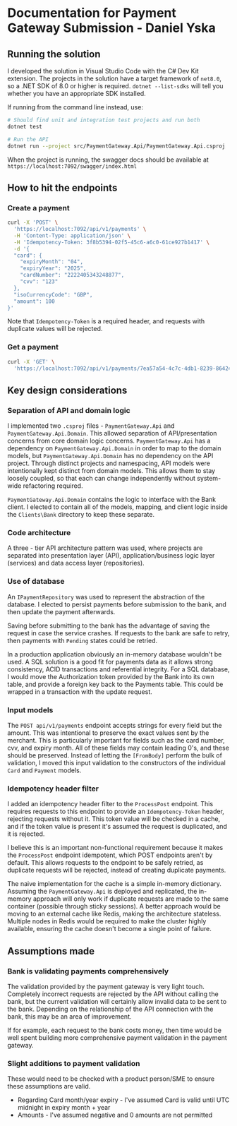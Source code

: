 # Documentation for Payment Gateway Submission - Daniel Yska


## Running the solution

I developed the solution in Visual Studio Code with the C# Dev Kit extension. The projects in the solution have a target framework of `net8.0`, so a .NET SDK of 8.0 or higher is required. `dotnet --list-sdks` will tell you whether you have an appropriate SDK installed.

If running from the command line instead, use:
```bash
# Should find unit and integration test projects and run both
dotnet test
```

```bash
# Run the API
dotnet run --project src/PaymentGateway.Api/PaymentGateway.Api.csproj
```

When the project is running, the swagger docs should be available at `https://localhost:7092/swagger/index.html`

## How to hit the endpoints

### Create a payment
```bash
curl -X 'POST' \
  'https://localhost:7092/api/v1/payments' \
  -H 'Content-Type: application/json' \
  -H 'Idempotency-Token: 3f8b5394-02f5-45c6-a6c0-61ce927b1417' \
  -d '{
  "card": {
    "expiryMonth": "04",
    "expiryYear": "2025",
    "cardNumber": "2222405343248877",
    "cvv": "123"
  },
  "isoCurrencyCode": "GBP",
  "amount": 100
}'
```

Note that `Idempotency-Token` is a required header, and requests with duplicate values will be rejected.

### Get a payment
```bash
curl -X 'GET' \
  'https://localhost:7092/api/v1/payments/7ea57a54-4c7c-4db1-8239-864243b23ae4'
```

## Key design considerations

### Separation of API and domain logic
I implemented two `.csproj` files - `PaymentGateway.Api` and `PaymentGateway.Api.Domain`. This allowed separation of API/presentation concerns from core domain logic concerns. `PaymentGateway.Api` has a dependency on `PaymentGateway.Api.Domain` in order to map to the domain models, but `PaymentGateway.Api.Domain` has no dependency on the API project. Through distinct projects and namespacing, API models were intentionally kept distinct from domain models. This allows them to stay loosely coupled, so that each can change independently without system-wide refactoring required.

`PaymentGateway.Api.Domain` contains the logic to interface with the Bank client. I elected to contain all of the models, mapping, and client logic inside the `Clients\Bank` directory to keep these separate.

### Code architecture
A three - tier API architecture pattern was used, where projects are separated into presentation layer (API), application/business logic layer (services) and data access layer (repositories). 

### Use of database
An `IPaymentRepository` was used to represent the abstraction of the database. I elected to persist payments before submission to the bank, and then update the payment afterwards. 

Saving before submitting to the bank has the advantage of saving the request in case the service crashes. If requests to the bank are safe to retry, then payments with `Pending` states could be retried.

In a production application obviously an in-memory database wouldn't be used. A SQL solution is a good fit for payments data as it allows strong consistency, ACID transactions and referential integrity. For a SQL database, I would move the Authorization token provided by the Bank into its own table, and provide a foreign key back to the Payments table. This could be wrapped in a transaction with the update request.

### Input models
The `POST api/v1/payments` endpoint accepts strings for every field but the amount. This was intentional to preserve the exact values sent by the merchant. This is particularly important for fields such as the card number, cvv, and expiry month. All of these fields may contain leading 0's, and these should be preserved. Instead of letting the `[FromBody]` perform the bulk of validation, I moved this input validation to the constructors of the individual `Card` and `Payment` models.

### Idempotency header filter
I added an idempotency header filter to the `ProcessPost` endpoint. This requires requests to this endpoint to provide an `Idempotency-Token` header, rejecting requests without it. This token value will be checked in a cache, and if the token value is present it's assumed the request is duplicated, and it is rejected.

I believe this is an important non-functional requirement because it makes the `ProcessPost` endpoint idempotent, which POST endpoints aren't by default. This allows requests to the endpoint to be safely retried, as duplicate requests will be rejected, instead of creating duplicate payments. 

The naive implementation for the cache is a simple in-memory dictionary. Assuming the `PaymentGateway.Api` is deployed and replicated, the in-memory approach will only work if duplicate requests are made to the same container (possible through sticky sessions). A better approach would be moving to an external cache like Redis, making the architecture stateless. Multiple nodes in Redis would be required to make the cluster highly available, ensuring the cache doesn't become a single point of failure.

## Assumptions made

### Bank is validating payments comprehensively

The validation provided by the payment gateway is very light touch. Completely incorrect requests are rejected by the API without calling the bank, but the current validation will certainly allow invalid data to be sent to the bank. Depending on the relationship of the API connection with the bank, this may be an area of improvement. 

If for example, each request to the bank costs money, then time would be well spent building more comprehensive payment validation in the payment gateway.

### Slight additions to payment validation
These would need to be checked with a product person/SME to ensure these assumptions are valid. 

- Regarding Card month/year expiry - I've assumed Card is valid until UTC midnight in expiry month + year
- Amounts - I've assumed negative and 0 amounts are not permitted
